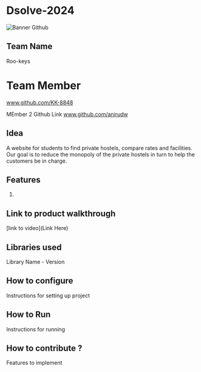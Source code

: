 # Dsolve-2024

![Banner Github](https://github.com/csacet/Dsolve-2024/assets/90597530/365f4d52-fd34-4df5-948d-8e95745a653a)


## Team Name
Roo-keys

# Team Member
www.github.com/KK-8848

MEmber 2 Github Link
www.github.com/anirudw
## Idea
A website for students to find private hostels, compare rates and facilities. Our goal is to reduce the monopoly of the private hostels in turn to help the customers be in charge.

## Features 
1. 

## Link to product walkthrough
[link to video](Link Here)

   
## Libraries used
Library Name - Version


## How to configure
Instructions for setting up project

## How to Run
Instructions for running

## How to contribute ? 
Features to implement 

